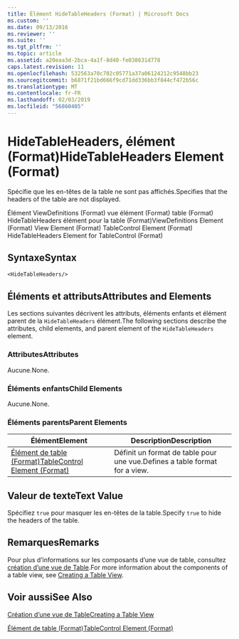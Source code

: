 ```yaml
---
title: Élément HideTableHeaders (Format) | Microsoft Docs
ms.custom: ''
ms.date: 09/13/2016
ms.reviewer: ''
ms.suite: ''
ms.tgt_pltfrm: ''
ms.topic: article
ms.assetid: a20eaa3d-2bca-4a1f-8d40-fe038631d778
caps.latest.revision: 11
ms.openlocfilehash: 532563a70c702c05771a37a06124212c9548bb23
ms.sourcegitcommit: b6871f21bd666f9cd71dd336bb3f844cf472b56c
ms.translationtype: MT
ms.contentlocale: fr-FR
ms.lasthandoff: 02/03/2019
ms.locfileid: "56860405"
---
```

# <a name="hidetableheaders-element-format"></a><span data-ttu-id="0a7f1-102">HideTableHeaders, élément (Format)</span><span class="sxs-lookup"><span data-stu-id="0a7f1-102">HideTableHeaders Element (Format)</span></span>

<span data-ttu-id="0a7f1-103">Spécifie que les en-têtes de la table ne sont pas affichés.</span><span class="sxs-lookup"><span data-stu-id="0a7f1-103">Specifies that the headers of the table are not displayed.</span></span>

<span data-ttu-id="0a7f1-104">Élément ViewDefinitions (Format) vue élément (Format) table (Format) HideTableHeaders élément pour la table (Format)</span><span class="sxs-lookup"><span data-stu-id="0a7f1-104">ViewDefinitions Element (Format) View Element (Format) TableControl Element (Format) HideTableHeaders Element for TableControl (Format)</span></span>

## <a name="syntax"></a><span data-ttu-id="0a7f1-105">Syntaxe</span><span class="sxs-lookup"><span data-stu-id="0a7f1-105">Syntax</span></span>

```vb
<HideTableHeaders/>
```

## <a name="attributes-and-elements"></a><span data-ttu-id="0a7f1-106">Éléments et attributs</span><span class="sxs-lookup"><span data-stu-id="0a7f1-106">Attributes and Elements</span></span>

<span data-ttu-id="0a7f1-107">Les sections suivantes décrivent les attributs, éléments enfants et élément parent de la `HideTableHeaders` élément.</span><span class="sxs-lookup"><span data-stu-id="0a7f1-107">The following sections describe the attributes, child elements, and parent element of the `HideTableHeaders` element.</span></span>

### <a name="attributes"></a><span data-ttu-id="0a7f1-108">Attributes</span><span class="sxs-lookup"><span data-stu-id="0a7f1-108">Attributes</span></span>

<span data-ttu-id="0a7f1-109">Aucune.</span><span class="sxs-lookup"><span data-stu-id="0a7f1-109">None.</span></span>

### <a name="child-elements"></a><span data-ttu-id="0a7f1-110">Éléments enfants</span><span class="sxs-lookup"><span data-stu-id="0a7f1-110">Child Elements</span></span>

<span data-ttu-id="0a7f1-111">Aucune.</span><span class="sxs-lookup"><span data-stu-id="0a7f1-111">None.</span></span>

### <a name="parent-elements"></a><span data-ttu-id="0a7f1-112">Éléments parents</span><span class="sxs-lookup"><span data-stu-id="0a7f1-112">Parent Elements</span></span>

|<span data-ttu-id="0a7f1-113">Élément</span><span class="sxs-lookup"><span data-stu-id="0a7f1-113">Element</span></span>|<span data-ttu-id="0a7f1-114">Description</span><span class="sxs-lookup"><span data-stu-id="0a7f1-114">Description</span></span>|
|-------------|-----------------|
|[<span data-ttu-id="0a7f1-115">Élément de table (Format)</span><span class="sxs-lookup"><span data-stu-id="0a7f1-115">TableControl Element (Format)</span></span>](./tablecontrol-element-format.md)|<span data-ttu-id="0a7f1-116">Définit un format de table pour une vue.</span><span class="sxs-lookup"><span data-stu-id="0a7f1-116">Defines a table format for a view.</span></span>|

## <a name="text-value"></a><span data-ttu-id="0a7f1-117">Valeur de texte</span><span class="sxs-lookup"><span data-stu-id="0a7f1-117">Text Value</span></span>

<span data-ttu-id="0a7f1-118">Spécifiez `true` pour masquer les en-têtes de la table.</span><span class="sxs-lookup"><span data-stu-id="0a7f1-118">Specify `true` to hide the headers of the table.</span></span>

## <a name="remarks"></a><span data-ttu-id="0a7f1-119">Remarques</span><span class="sxs-lookup"><span data-stu-id="0a7f1-119">Remarks</span></span>

<span data-ttu-id="0a7f1-120">Pour plus d’informations sur les composants d’une vue de table, consultez [création d’une vue de Table](./creating-a-table-view.md).</span><span class="sxs-lookup"><span data-stu-id="0a7f1-120">For more information about the components of a table view, see [Creating a Table View](./creating-a-table-view.md).</span></span>

## <a name="see-also"></a><span data-ttu-id="0a7f1-121">Voir aussi</span><span class="sxs-lookup"><span data-stu-id="0a7f1-121">See Also</span></span>

[<span data-ttu-id="0a7f1-122">Création d’une vue de Table</span><span class="sxs-lookup"><span data-stu-id="0a7f1-122">Creating a Table View</span></span>](./creating-a-table-view.md)

[<span data-ttu-id="0a7f1-123">Élément de table (Format)</span><span class="sxs-lookup"><span data-stu-id="0a7f1-123">TableControl Element (Format)</span></span>](./tablecontrol-element-format.md)
